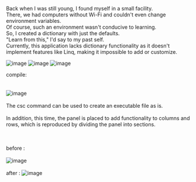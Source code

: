 Back when I was still young, I found myself in a small facility. <br>
There, we had computers without Wi-Fi and couldn't even change environment variables.<br>
Of course, such an environment wasn't conducive to learning. <br>
So, I created a dictionary with just the defaults. <br>
"Learn from this," I'd say to my past self. <br>
Currently, this application lacks dictionary functionality as it doesn't implement features like Linq, making it impossible to add or customize.<br> 

![image](https://github.com/matahino/Custom-Dictionary/assets/96413690/9e7da90f-9887-49fb-b9bc-f057a98ae3d0)
![image](https://github.com/matahino/Custom-Dictionary/assets/96413690/55dddcc3-2a6c-4889-b2aa-b90ccda456eb)
![image](https://github.com/matahino/Custom-Dictionary/assets/96413690/aaa6cb38-5311-45ae-88be-85f5575226a0)

compile:<br><br><br>
![image](https://github.com/matahino/Custom-Dictionary/assets/96413690/208199c0-e434-4f9e-834a-5de992c5d46f)
<br><br>
The csc command can be used to create an executable file as is.<br><br>
In addition, this time, the panel is placed to add functionality to columns and rows, which is reproduced by dividing the panel into sections.

<br><br>
before :<br><br>
![image](https://github.com/matahino/Custom-Dictionary/assets/96413690/194a2ab4-4720-49c9-bc25-6d84a5537f73)
<br><br>
after :
![image](https://github.com/matahino/Custom-Dictionary/assets/96413690/a9400c3a-e391-428b-95e4-1ed1c9efe3d9)

